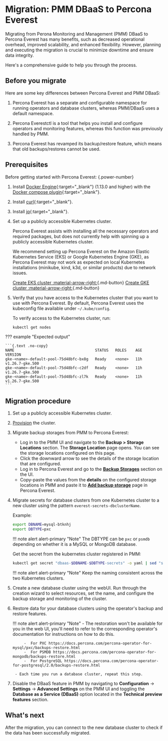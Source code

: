 # Migration: PMM DBaaS to Percona Everest

Migrating from Perona Monitoring and Management (PMM) DBaaS to Percona Everest has many benefits, such as decreased operational overhead, improved scalability, and enhanced flexibility. However, planning and executing the migration is crucial to minimize downtime and ensure data integrity. 

Here's a comprehensive guide to help you through the process.


## Before you migrate

Here are some key differences between Percona Everest and PMM DBaaS:

1. Percona Everest has a separate and configurable namespace for running operators and database clusters, whereas PMM/DBaaS uses a default namespace.

2. Percona Everestctl is a tool that helps you install and configure operators and monitoring features, whereas this function was previously handled by PMM.

3. Percona Everest has revamped its backup/restore feature, which means that old backups/restores cannot be used.


## Prerequisites

Before getting started with Percona Everest:
{.power-number}

1. Install [Docker Engine](https://docs.docker.com/engine/install){:target="_blank"} (1.13.0 and higher) with the [Docker compose plugin](https://docs.docker.com/compose/install/){:target="_blank"}.

2. Install [curl](https://everything.curl.dev/get){:target="_blank"}.

3. Install [jq](https://jqlang.github.io/jq/){:target="_blank"}.

4. Set up a publicly accessible Kubernetes cluster. 

    Percona Everest assists with installing all the necessary operators and required packages, but does not currently help with spinning up a publicly accessible Kubernetes cluster.

    We recommend setting up Percona Everest on the Amazon Elastic Kubernetes Service (EKS) or Google Kubernetes Engine (GKE), as Percona Everest may not work as expected on local Kubernetes installations (minikube, kind, k3d, or similar products) due to network issues.

   
    [Create EKS cluster :material-arrow-right:](quickstart-guide/eks.md){.md-button} [Create GKE cluster :material-arrow-right:](quickstart-guide/gke.md){.md-button}

5. Verify that you have access to the Kubernetes cluster that you want to use with Percona Everest. By default, Percona Everest uses the kubeconfig file available under `~/.kube/config`. 

    To verify access to the Kubernetes cluster, run:
   
    ```sh 
    kubectl get nodes
    ```

??? example "Expected output"
    
    ```{.text .no-copy}
    NAME                                    STATUS   ROLES    AGE   VERSION
    gke-<name>-default-pool-75d48bfc-bx8g   Ready    <none>   11h   v1.26.7-gke.500
    gke-<name>-default-pool-75d48bfc-c2df   Ready    <none>   11h   v1.26.7-gke.500
    gke-<name>-default-pool-75d48bfc-zl7k   Ready    <none>   11h   v1.26.7-gke.500
    ```


## Migration procedure

1. Set up a publicly accessible Kubernetes cluster.
2. [Provision](use/db_provision.md) the cluster.
3. Migrate backup storages from PMM to Percona Everest:

    - Log in to the PMM UI and navigate to the **Backup > Storage Locations** section. The **Storage Location** page opens. You can see the storage locations configured on this page.
    - Click the downward arrow to see the details of the storage location that are configured.
    - Log in to Percona Everest and go to the **[Backup Storages](use/backupRestore.md#)** section on the UI.
    - Copy-paste the values from the **details** on the configured storage locations in PMM and paste it to **[Add backup storage](use/backupRestore.md#prepare-storage-location)** page in Percona Everest.

4. Migrate secrets for database clusters from one Kubernetes cluster to a new cluster using the pattern `everest-secrets-dbclusterName`. 

    Example:

    ```sh
    export DBNAME=mysql-btknhj
    export DBTYPE=pxc
    ```

    !!! note alert alert-primary "Note"
        The DBTYPE can be `pxc` or `psmdb` depending on whether it is a MySQL or MongoDB database.

    Get the secret from the kubernetes cluster registered in PMM:

    ```sh
    kubectl get secret "dbaas-$DBNAME-$DBTYPE-secrets" -o yaml | sed "s/name: dbaas-$DBNAME-.*-secrets/name: everest-secrets-$DBNAME/" | sed "s/namespace: default/namespace: percona-everest/" > secret.yaml
   ```

    !!! note alert alert-primary "Note"
        Keep the naming consistent across the two Kubernetes clusters.

5. Create a new database cluster using the webUI. Run through the creation wizard to select resources, set the name, and configure the backup storage and monitoring of the cluster.
6. Restore data for your database clusters using the operator's backup and restore features.

    !!! note alert alert-primary "Note"
        - The restoration won't be available for you in the web UI, you'll need to refer to the corresponding operator's documentation for instructions on how to do this.

            -  For PXC https://docs.percona.com/percona-operator-for-mysql/pxc/backups-restore.html
            -  For PSMDB https://docs.percona.com/percona-operator-for-mongodb/backups-restore.html
            -  For PostgreSQL https://docs.percona.com/percona-operator-for-postgresql/2.0/backups-restore.html

        - Each time you run a database cluster, repeat this step.

8. Disable the DBaaS feature in PMM by navigating to <i class="uil uil-cog"></i> **Configuration** → <i class="uil uil-setting"></i> **Settings** → **Advanced Settings** on the PMM UI and toggling <i class="uil uil-toggle-off"></i> the **Database as a Service (DBaaS)** option located in the **Technical preview features** section.

## What's next

After the migration, you can connect to the new database cluster to check if the data has been successfully migrated.


